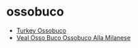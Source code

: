 # ossobuco

 * [Turkey Ossobuco](../index/t/turkey-ossobuco-237660.json)
 * [Veal Osso Buco Ossobuco Alla Milanese](../index/v/veal-osso-buco-ossobuco-alla-milanese-51112230.json)
